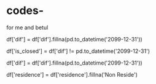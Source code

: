 # codes-
for me and betul 



df['dif'] = df['dif'].fillna(pd.to_datetime('2099-12-31'))

df['is_closed'] = df['dif'] != pd.to_datetime('2099-12-31')

df['dif'] = df['dif'].fillna(pd.to_datetime('2099-12-31'))

df['residence'] = df['residence'].fillna('Non Reside')

